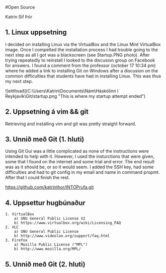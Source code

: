 #Open Source

Katrin Sif Þór

## 1. Linux uppsetning

I decided on installing Linux via the VirtualBox and the Linux Mint VirtualBox
image. Once I compelted the installation process I had trouble going to the next
step as all I got was a blackscreen (see Startup.PNG photo). After trying repeatedly
to reinstall I looked to the discusion group on Facebook for answers. I found
a comment from the professor (october 17 10:34 pm) where he added a link to
installing Git on Windows after a discusion on the common difficulties that
students have had in installing Linux. This was thus my next step.

![eitthvað](C:\Users\Katrin\Documents\Nám\Háskólinn í Reykjavík\Git/startup.png "This is where my startup attempt ended")

## 2. Uppsetning á vim && git

Retrieving and installing vim and git was pretty straight forward. 

## 3. Unnið með Git (1. hluti)

Using Git Gui was a little complicated as none of the instructions were intended to 
help with it. However, I used the insturctions that were given, some that I found on
the internet and some trial and error. The end result was as it should be, or so it 
would seem. I added the SSH key, had some difficulties and had to git config in my 
email and name in command propmt. After that I could finish the rest.

https://github.com/katrinthor/INTOPrufa.git

## 4. Uppsettur hugbúnaður

	1. VirtualBox
		a) GNU General Public License V2
		b) https://www.virtualbox.org/wiki/Licensing_FAQ
	2. VLC
		a) GNU General Public License
		b) http://www.videolan.org/support/faq.html
	3. Firefox
		a) Mozilla Public License ("MPL")
		b) http://www.mozilla.org/MPL/

## 5. Unnið með Git (2. hluti)

